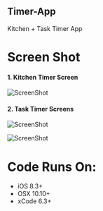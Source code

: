 ## Timer-App
Kitchen + Task Timer App   

# Screen Shot
#### 1. Kitchen Timer Screen

![ScreenShot]()

#### 2. Task Timer Screens
![ScreenShot]()

![ScreenShot]()


# Code Runs On:
+ iOS 8.3+
+ OSX 10.10+
+ xCode 6.3+  
 
